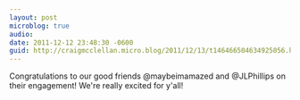 ```yaml
---
layout: post
microblog: true
audio: 
date: 2011-12-12 23:48:30 -0600
guid: http://craigmcclellan.micro.blog/2011/12/13/t146466504634925056.html
---
```

Congratulations to our good friends @maybeimamazed and @JLPhillips on their engagement! We're really excited for y'all!
